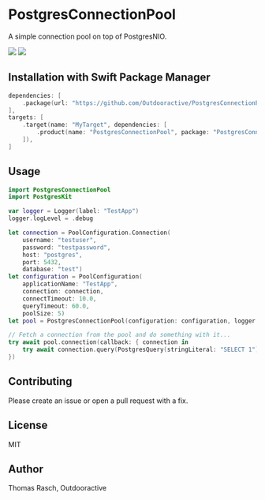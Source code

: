 # PostgresConnectionPool

A simple connection pool on top of PostgresNIO.

[![](https://img.shields.io/endpoint?url=https%3A%2F%2Fswiftpackageindex.com%2Fapi%2Fpackages%2FOutdooractive%2FPostgresConnectionPool%2Fbadge%3Ftype%3Dswift-versions)](https://swiftpackageindex.com/Outdooractive/PostgresConnectionPool)
[![](https://img.shields.io/endpoint?url=https%3A%2F%2Fswiftpackageindex.com%2Fapi%2Fpackages%2FOutdooractive%2FPostgresConnectionPool%2Fbadge%3Ftype%3Dplatforms)](https://swiftpackageindex.com/Outdooractive/PostgresConnectionPool)

## Installation with Swift Package Manager

```swift
dependencies: [
    .package(url: "https://github.com/Outdooractive/PostgresConnectionPool.git", from: "0.3.2"),
],
targets: [
    .target(name: "MyTarget", dependencies: [
        .product(name: "PostgresConnectionPool", package: "PostgresConnectionPool"),
    ]),
]
```

## Usage

``` swift
import PostgresConnectionPool
import PostgresKit

var logger = Logger(label: "TestApp")
logger.logLevel = .debug

let connection = PoolConfiguration.Connection(
    username: "testuser",
    password: "testpassword",
    host: "postgres",
    port: 5432,
    database: "test")
let configuration = PoolConfiguration(
    applicationName: "TestApp",
    connection: connection,
    connectTimeout: 10.0,
    queryTimeout: 60.0,
    poolSize: 5)
let pool = PostgresConnectionPool(configuration: configuration, logger: logger)

// Fetch a connection from the pool and do something with it...
try await pool.connection(callback: { connection in
    try await connection.query(PostgresQuery(stringLiteral: "SELECT 1"), logger: logger)
})
```

## Contributing

Please create an issue or open a pull request with a fix.

## License

MIT

## Author

Thomas Rasch, Outdooractive
